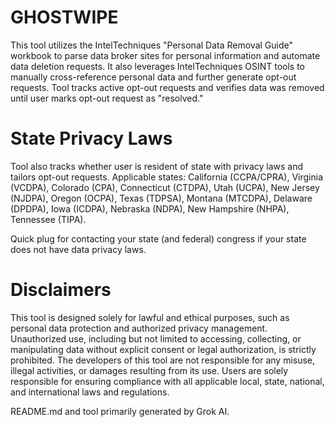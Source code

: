# GHOSTWIPE
This tool utilizes the IntelTechniques "Personal Data Removal Guide" workbook to parse data broker sites for personal information and automate data deletion requests. It also leverages IntelTechniques OSINT tools to manually cross-reference personal data and further generate opt-out requests. Tool tracks active opt-out requests and verifies data was removed until user marks opt-out request as "resolved." 


# State Privacy Laws
Tool also tracks whether user is resident of state with privacy laws and tailors opt-out requests. Applicable states: California (CCPA/CPRA), Virginia (VCDPA), Colorado (CPA), Connecticut (CTDPA), Utah (UCPA), New Jersey (NJDPA), Oregon (OCPA), Texas (TDPSA), Montana (MTCDPA), Delaware (DPDPA), Iowa (ICDPA), Nebraska (NDPA), New Hampshire (NHPA), Tennessee (TIPA).

Quick plug for contacting your state (and federal) congress if your state does not have data privacy laws.


# Disclaimers
This tool is designed solely for lawful and ethical purposes, such as personal data protection and authorized privacy management. Unauthorized use, including but not limited to accessing, collecting, or manipulating data without explicit consent or legal authorization, is strictly prohibited. The developers of this tool are not responsible for any misuse, illegal activities, or damages resulting from its use. Users are solely responsible for ensuring compliance with all applicable local, state, national, and international laws and regulations.

README.md and tool primarily generated by Grok AI.

